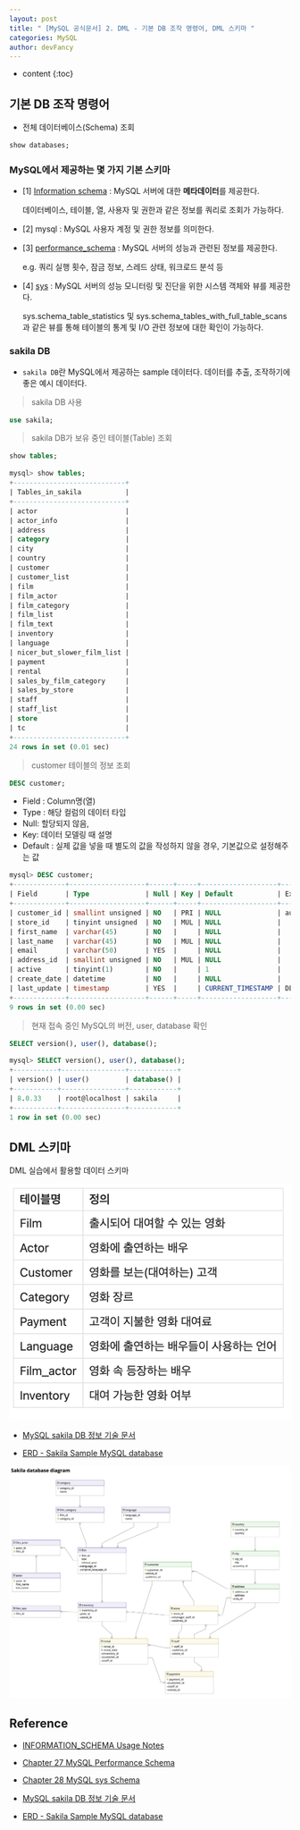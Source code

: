```yaml
---
layout: post
title: " [MySQL 공식문서] 2. DML - 기본 DB 조작 명령어, DML 스키마 "
categories: MySQL
author: devFancy
---
```

* content
{:toc}

## 기본 DB 조작 명령어

* 전체 데이터베이스(Schema) 조회

```sql
show databases;
```

### MySQL에서 제공하는 몇 가지 기본 스키마

* [1] [Information schema](https://dev.mysql.com/doc/refman/8.0/en/information-schema-introduction.html) : MySQL 서버에 대한 **메타데이터**를 제공한다. 

  데이터베이스, 테이블, 열, 사용자 및 권한과 같은 정보를 쿼리로 조회가 가능하다.

* [2] mysql : MySQL 사용자 계정 및 권한 정보를 의미한다.

* [3] [performance_schema](https://dev.mysql.com/doc/refman/8.0/en/performance-schema.html) : MySQL 서버의 성능과 관련된 정보를 제공한다. 

  e.g. 쿼리 실행 횟수, 잠금 정보, 스레드 상태, 워크로드 분석 등

* [4] [sys](https://dev.mysql.com/doc/refman/8.0/en/sys-schema.html) : MySQL 서버의 성능 모니터링 및 진단을 위한 시스템 객체와 뷰를 제공한다. 

  sys.schema_table_statistics 및 sys.schema_tables_with_full_table_scans과 같은 뷰를 통해 테이블의 통계 및 I/O 관련 정보에 대한 확인이 가능하다.

### sakila DB

* `sakila DB`란 MySQL에서 제공하는 sample 데이터다. 데이터를 추출, 조작하기에 좋은 예시 데이터다.

> sakila DB 사용

```sql
use sakila;
```

> sakila DB가 보유 중인 테이블(Table) 조회

```sql
show tables;
```

```sql
mysql> show tables;
+----------------------------+
| Tables_in_sakila           |
+----------------------------+
| actor                      |
| actor_info                 |
| address                    |
| category                   |
| city                       |
| country                    |
| customer                   |
| customer_list              |
| film                       |
| film_actor                 |
| film_category              |
| film_list                  |
| film_text                  |
| inventory                  |
| language                   |
| nicer_but_slower_film_list |
| payment                    |
| rental                     |
| sales_by_film_category     |
| sales_by_store             |
| staff                      |
| staff_list                 |
| store                      |
| tc                         |
+----------------------------+
24 rows in set (0.01 sec)
```

> customer 테이블의 정보 조회

```sql
DESC customer;
```

* Field : Column명(열)
* Type : 해당 컬럼의 데이터 타입
* Null: 할당되지 않음,
* Key: 데이터 모델링 때 설명
* Default : 실제 값을 넣을 때 별도의 값을 작성하지 않을 경우, 기본값으로 설정해주는 값


```sql
mysql> DESC customer;
+-------------+-------------------+------+-----+-------------------+-----------------------------------------------+
| Field       | Type              | Null | Key | Default           | Extra                                         |
+-------------+-------------------+------+-----+-------------------+-----------------------------------------------+
| customer_id | smallint unsigned | NO   | PRI | NULL              | auto_increment                                |
| store_id    | tinyint unsigned  | NO   | MUL | NULL              |                                               |
| first_name  | varchar(45)       | NO   |     | NULL              |                                               |
| last_name   | varchar(45)       | NO   | MUL | NULL              |                                               |
| email       | varchar(50)       | YES  |     | NULL              |                                               |
| address_id  | smallint unsigned | NO   | MUL | NULL              |                                               |
| active      | tinyint(1)        | NO   |     | 1                 |                                               |
| create_date | datetime          | NO   |     | NULL              |                                               |
| last_update | timestamp         | YES  |     | CURRENT_TIMESTAMP | DEFAULT_GENERATED on update CURRENT_TIMESTAMP |
+-------------+-------------------+------+-----+-------------------+-----------------------------------------------+
9 rows in set (0.00 sec)
```

> 현재 접속 중인 MySQL의 버전, user, database 확인

```sql
SELECT version(), user(), database();
```

```sql
mysql> SELECT version(), user(), database();
+-----------+----------------+------------+
| version() | user()         | database() |
+-----------+----------------+------------+
| 8.0.33    | root@localhost | sakila     |
+-----------+----------------+------------+
1 row in set (0.00 sec)
```

## DML 스키마

DML 실습에서 활용할 데이터 스키마

![](/assets/img/mysql/mysql-sakila-schema.png)

* [MySQL sakila DB 정보 기술 문서](https://dev.mysql.com/doc/sakila/en/sakila-structure.html)

* [ERD - Sakila Sample MySQL database](https://dataedo.com/samples/html/Sakila/doc/Sakila_8/modules/Sakila_database_diagram_95/module.html)

![](/assets/img/mysql/mysql-sakila-database-diagram.png)

## Reference

* [INFORMATION_SCHEMA Usage Notes](https://dev.mysql.com/doc/refman/8.0/en/information-schema-introduction.html)

* [Chapter 27 MySQL Performance Schema](https://dev.mysql.com/doc/refman/8.0/en/performance-schema.html)

* [Chapter 28 MySQL sys Schema](https://dev.mysql.com/doc/refman/8.0/en/sys-schema.html)

* [MySQL sakila DB 정보 기술 문서](https://dev.mysql.com/doc/sakila/en/sakila-structure.html)

* [ERD - Sakila Sample MySQL database](https://dataedo.com/samples/html/Sakila/doc/Sakila_8/modules/Sakila_database_diagram_95/module.html)